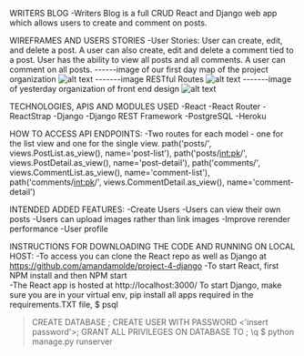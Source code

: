 WRITERS BLOG
-Writers Blog is a full CRUD React and Django web app which allows users to create and comment on posts.

WIREFRAMES AND USERS STORIES
-User Stories: User can create, edit, and delete a post.  A user can also create, edit and delete a comment tied to a post.  User has the ability to view all posts and all comments.  A user can comment on all posts.
------image of our first day map of the project organization
![alt text](https://drive.google.com/file/d/1CupuENUfbepQDHkbudBIcEjq_KotPicZ/view?usp=sharing)
-------image RESTful Routes
![alt text](https://drive.google.com/file/d/1xvvZnwldIPiuQOW7lt4SAwYLU3er9Zou/view?usp=sharing)
-------image of yesterday organization of front end design
![alt text](https://drive.google.com/file/d/1X75r1F2T09IBdKqeL65fzYtHkc3MbhSw/view?usp=sharing)

TECHNOLOGIES, APIS AND MODULES USED
-React
-React Router
-ReactStrap
-Django
-Django REST Framework
-PostgreSQL
-Heroku

HOW TO ACCESS API ENDPOINTS:
-Two routes for each model - one for the list view and one for the single view.
  path('posts/', views.PostList.as_view(), name='post-list'),
  path('posts/<int:pk>/', views.PostDetail.as_view(), name='post-detail'),
  path('comments/', views.CommentList.as_view(), name='comment-list'),
  path('comments/<int:pk>/', views.CommentDetail.as_view(), name='comment-detail')

INTENDED ADDED FEATURES:
-Create Users
-Users can view their own posts
-Users can upload images rather than link images
-Improve rerender performance 
-User profile 

INSTRUCTIONS FOR DOWNLOADING THE CODE AND RUNNING ON LOCAL HOST:
-To access you can clone the React repo as well as Django at https://github.com/amandamolde/project-4-django
-To start React, first NPM install and then NPM start  
-The React app is hosted at http://localhost:3000/
To start Django, make sure you are in your virtual env, pip install all apps required in the requirements.TXT file, 
$ psql
> CREATE DATABASE <insert database name>;
> CREATE USER <insert username> WITH PASSWORD <'insert password'>;
GRANT ALL PRIVILEGES ON DATABASE <database name> TO <username>;
> \q
$ python manage.py runserver




